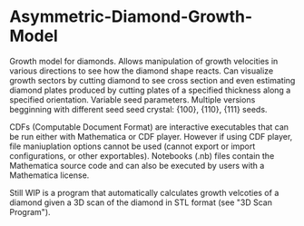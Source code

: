 # Asymmetric-Diamond-Growth-Model

Growth model for diamonds. Allows manipulation of growth velocities in various directions to see how the diamond shape reacts. Can visualize growth sectors by cutting diamond to see cross section and even estimating diamond plates produced by cutting plates of a specified thickness along a specified orientation. Variable seed parameters. Multiple versions begginning with different seed seed crystal: {100}, {110}, {111} seeds.

CDFs (Computable Document Format) are interactive executables that can be run either with Mathematica or CDF player. However if using CDF player, file maniuplation options cannot be used (cannot export or import configurations, or other exportables). Notebooks (.nb) files contain the Mathematica source code and can also be executed by users with a Mathematica license. 

Still WIP is a program that automatically calculates growth velcoties of a diamond given a 3D scan of the diamond in STL format (see "3D Scan Program"). 
